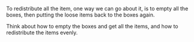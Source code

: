 <!--title={Repack Boxes}-->

<!--badges={Python:12,Software Engineering:8,Tinkerer:6}-->

<!--concepts={Lists, For Loops, Slicing Lists, While Loops, Indexing Lists}-->

To redistribute all the item, one way we can go about it, is to empty all the boxes, then putting the loose items back to the boxes again. 

Think about how to empty the boxes and get all the items, and how to redistribute the items evenly.

